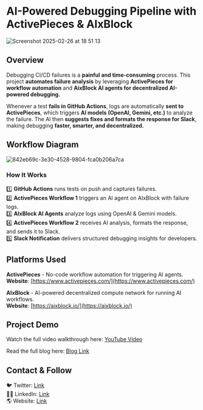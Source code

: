 # AI-Powered Debugging Pipeline with ActivePieces & AIxBlock

![Screenshot 2025-02-26 at 18 51 13](https://github.com/user-attachments/assets/bdbdcd73-9bb9-4f30-96a3-c51c96caecba)

## Overview  
Debugging CI/CD failures is a **painful and time-consuming** process. This project **automates failure analysis** by leveraging **ActivePieces for workflow automation** and **AixBlock AI agents for decentralized AI-powered debugging.**  

Whenever a test **fails in GitHub Actions**, logs are automatically **sent to ActivePieces**, which triggers **AI models (OpenAI, Gemini, etc.)** to analyze the failure. The AI then **suggests fixes and formats the response for Slack**, making debugging **faster, smarter, and decentralized.**  

## Workflow Diagram
![842eb69c-3e30-4528-9804-fca0b206a7ca](https://github.com/user-attachments/assets/d2a96ece-7827-4ab2-a49c-3469fe64cb8c)

### How It Works
1️⃣ **GitHub Actions** runs tests on push and captures failures.  
2️⃣ **ActivePieces Workflow 1** triggers an AI agent on AIxBlock with failure logs.  
3️⃣ **AIxBlock AI Agents** analyze logs using OpenAI & Gemini models.  
4️⃣ **ActivePieces Workflow 2** receives AI analysis, formats the response, and sends it to Slack.  
5️⃣ **Slack Notification** delivers structured debugging insights for developers.  

## **Platforms Used**
**ActivePieces** - No-code workflow automation for triggering AI agents.  
**Website**: [https://www.activepieces.com/](https://www.activepieces.com/)  

**AIxBlock** - AI-powered decentralized compute network for running AI workflows.  
**Website**: [https://aixblock.io/](https://aixblock.io/)  

## Project Demo 
Watch the full video walkthrough here: [YouTube Video](https://www.youtube.com/watch?v=mZJsOskpElo)

Read the full blog here: [Blog Link](https://writer.mrmehta.in/redefining-devops-with-aixblock-and-activepieces)

## Contact & Follow
🐦 Twitter: [Link](https://x.com/kartik_mehta8)  
👨‍💻 LinkedIn: [Link](https://www.linkedin.com/in/kartikmehta17)  
🌎 Website: [Link](https://www.mrmehta.in)  
